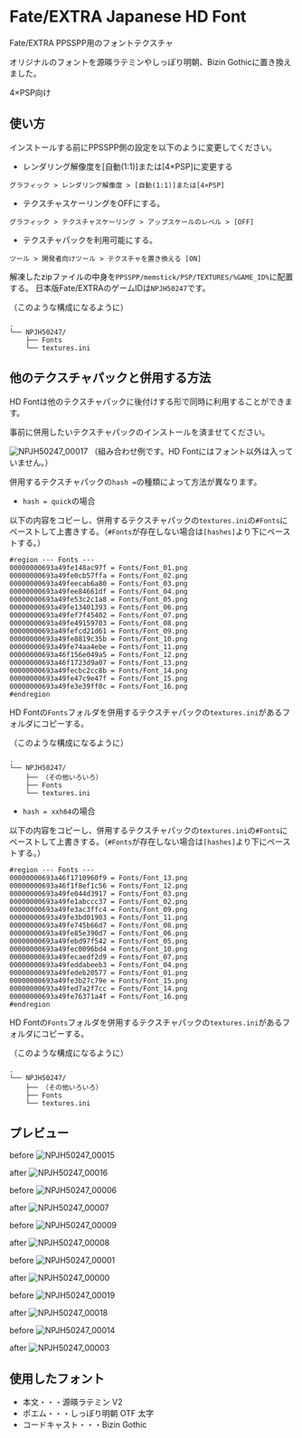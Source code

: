 # Fate/EXTRA Japanese HD Font
Fate/EXTRA PPSSPP用のフォントテクスチャ

オリジナルのフォントを源暎ラテミンやしっぽり明朝、Bizin Gothicに置き換えました。

4×PSP向け

## 使い方
インストールする前にPPSSPP側の設定を以下のように変更してください。

* レンダリング解像度を[自動(1:1)]または[4×PSP]に変更する

`グラフィック > レンダリング解像度 > [自動(1:1)]または[4×PSP]`

* テクスチャスケーリングをOFFにする。

`グラフィック > テクスチャスケーリング > アップスケールのレベル > [OFF]`

* テクスチャパックを利用可能にする。

`ツール > 開発者向けツール > テクスチャを置き換える [ON]`


解凍したzipファイルの中身を`PPSSPP/memstick/PSP/TEXTURES/%GAME_ID%`に配置する。
日本版Fate/EXTRAのゲームIDは`NPJH50247`です。

（このような構成になるように）

```
.
└── NPJH50247/
    ├── Fonts
    └── textures.ini
```

## 他のテクスチャパックと併用する方法
HD Fontは他のテクスチャパックに後付けする形で同時に利用することができます。

事前に併用したいテクスチャパックのインストールを済ませてください。

![NPJH50247_00017](https://github.com/user-attachments/assets/6663c42e-970e-4c20-a767-b9c132de3ab5)
（組み合わせ例です。HD Fontにはフォント以外は入っていません。）

併用するテクスチャパックの`hash =`の種類によって方法が異なります。

* `hash = quick`の場合

以下の内容をコピーし、併用するテクスチャパックの`textures.ini`の`#Fonts`にペーストして上書きする。（`#Fonts`が存在しない場合は`[hashes]`より下にペーストする。）
```
#region --- Fonts ---
00000000693a49fe148ac97f = Fonts/Font_01.png
00000000693a49fe0cb57ffa = Fonts/Font_02.png
00000000693a49feecab6a80 = Fonts/Font_03.png
00000000693a49fee84661df = Fonts/Font_04.png
00000000693a49fe53c2c1a8 = Fonts/Font_05.png
00000000693a49fe13401393 = Fonts/Font_06.png
00000000693a49fef7f45402 = Fonts/Font_07.png
00000000693a49fe49159703 = Fonts/Font_08.png
00000000693a49fefcd21d61 = Fonts/Font_09.png
00000000693a49fe8819c35b = Fonts/Font_10.png
00000000693a49fe74aa4ebe = Fonts/Font_11.png
00000000693a46f156e049a5 = Fonts/Font_12.png
00000000693a46f1723d9a07 = Fonts/Font_13.png
00000000693a49fecbc2cc8b = Fonts/Font_14.png
00000000693a49fe47c9e47f = Fonts/Font_15.png
00000000693a49fe3e39ff0c = Fonts/Font_16.png
#endregion
```

HD Fontの`Fonts`フォルダを併用するテクスチャパックの`textures.ini`があるフォルダにコピーする。

（このような構成になるように）


```
.
└── NPJH50247/
    ├── （その他いろいろ）
    ├── Fonts
    └── textures.ini
```

* `hash = xxh64`の場合

以下の内容をコピーし、併用するテクスチャパックの`textures.ini`の`#Fonts`にペーストして上書きする。（`#Fonts`が存在しない場合は`[hashes]`より下にペーストする。）
```
#region --- Fonts ---
00000000693a46f1710960f9 = Fonts/Font_13.png
00000000693a46f1f8ef1c56 = Fonts/Font_12.png
00000000693a49fe044d3917 = Fonts/Font_03.png
00000000693a49fe1abccc37 = Fonts/Font_02.png
00000000693a49fe3ac3ffc4 = Fonts/Font_09.png
00000000693a49fe3bd01903 = Fonts/Font_11.png
00000000693a49fe745b66d7 = Fonts/Font_08.png
00000000693a49fe85e390d7 = Fonts/Font_06.png
00000000693a49febd97f542 = Fonts/Font_05.png
00000000693a49fec0096bd4 = Fonts/Font_10.png
00000000693a49fecaedf2d9 = Fonts/Font_07.png
00000000693a49feddabeeb3 = Fonts/Font_04.png
00000000693a49fedeb20577 = Fonts/Font_01.png
00000000693a49fe3b27c79e = Fonts/Font_15.png
00000000693a49fed7a2f7cc = Fonts/Font_14.png
00000000693a49fe76371a4f = Fonts/Font_16.png
#endregion
```

HD Fontの`Fonts`フォルダを併用するテクスチャパックの`textures.ini`があるフォルダにコピーする。

（このような構成になるように）

```
.
└── NPJH50247/
    ├── （その他いろいろ）
    ├── Fonts
    └── textures.ini
```
## プレビュー

before
![NPJH50247_00015](https://github.com/user-attachments/assets/4c7fd03c-46e9-46eb-8de7-806f19cde569)

after
![NPJH50247_00016](https://github.com/user-attachments/assets/8e048b59-a725-45d9-8ff3-d036be5187ee)


before
![NPJH50247_00006](https://github.com/user-attachments/assets/c1bf3cd0-36ea-44ee-ab4f-f665389e99cd)

after
![NPJH50247_00007](https://github.com/user-attachments/assets/37e3643d-4249-4121-887e-f02e74e61410)


before
![NPJH50247_00009](https://github.com/user-attachments/assets/3fe6d3db-e43c-42c7-9470-a1e837f36739)

after
![NPJH50247_00008](https://github.com/user-attachments/assets/4cb6e56b-9f30-4ee5-a5cf-a400a67d14d2)


before
![NPJH50247_00001](https://github.com/user-attachments/assets/90c10a52-f1e2-4e0e-a222-9997a4d6b281)

after
![NPJH50247_00000](https://github.com/user-attachments/assets/b2b89bdb-5a01-4eac-8d29-5b2bdd9ba7a5)


before
![NPJH50247_00019](https://github.com/user-attachments/assets/0dc4c878-37e6-4899-834c-1404e999b030)

after
![NPJH50247_00018](https://github.com/user-attachments/assets/e2b543cc-c8fb-4544-a49d-ae73d7a73cce)


before
![NPJH50247_00014](https://github.com/user-attachments/assets/0e31fc6d-0a69-4ac0-846b-ed8c6695faf8)

after
![NPJH50247_00003](https://github.com/user-attachments/assets/542cdb97-38c9-4fee-894a-d997d10d1e06)


## 使用したフォント
* 本文・・・源暎ラテミン V2
* ポエム・・・しっぽり明朝 OTF 太字
* コードキャスト・・・Bizin Gothic
